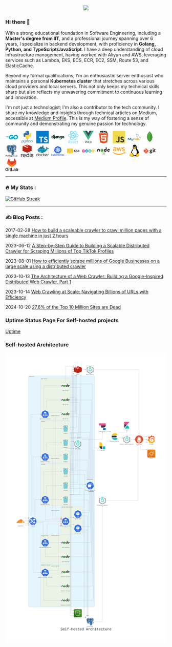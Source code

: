 <div id="header" align="center">
  <img src="https://media.giphy.com/media/M9gbBd9nbDrOTu1Mqx/giphy.gif" width="100"/>
</div>

### Hi there 👋


With a strong educational foundation in Software Engineering, including a **Master's degree from IIT**, and a professional journey spanning over 6 years, I specialize in backend development, with proficiency in **Golang, Python, and TypeScript/JavaScript**. I have a deep understanding of cloud infrastructure management, having worked with Aliyun and AWS, leveraging services such as Lambda, EKS, ECS, ECR, EC2, SSM, Route 53, and ElasticCache.

Beyond my formal qualifications, I'm an enthusiastic server enthusiast who maintains a personal **Kubernetes cluster** that stretches across various cloud providers and local servers. This not only keeps my technical skills sharp but also reflects my unwavering commitment to continuous learning and innovation.

I'm not just a technologist; I'm also a contributor to the tech community. I share my knowledge and insights through technical articles on Medium, accessible at [Medium Profile](https://medium.com/@tonywangcn). This is my way of fostering a sense of community and demonstrating my genuine passion for technology.


<div>
  <img src="https://github.com/devicons/devicon/blob/master/icons/go/go-original-wordmark.svg" title="Golang" alt="Golang" width="40" height="40"/>&nbsp;
  <img src="https://github.com/devicons/devicon/blob/master/icons/python/python-original-wordmark.svg" title="Python" alt="Python" width="40" height="40"/>&nbsp;
  <img src="https://github.com/devicons/devicon/blob/master/icons/typescript/typescript-original.svg" title="TypeScript" alt="TypeScript" width="40" height="40"/>&nbsp;
  <img src="https://github.com/devicons/devicon/blob/master/icons/django/django-plain-wordmark.svg" title="Django" alt="Django" width="40" height="40"/>&nbsp;
  <img src="https://github.com/devicons/devicon/blob/master/icons/react/react-original-wordmark.svg" title="React" alt="React" width="40" height="40"/>&nbsp;
    <img src="https://github.com/devicons/devicon/blob/master/icons/vuejs/vuejs-original-wordmark.svg" title="React" alt="React" width="40" height="40"/>&nbsp;
  <img src="https://github.com/devicons/devicon/blob/master/icons/html5/html5-original-wordmark.svg" title="HTML5" alt="HTML" width="40" height="40"/>&nbsp;
  <img src="https://github.com/devicons/devicon/blob/master/icons/javascript/javascript-original.svg" title="JavaScript" alt="JavaScript" width="40" height="40"/>&nbsp;
  <img src="https://github.com/devicons/devicon/blob/master/icons/mysql/mysql-original-wordmark.svg" title="MySQL"  alt="MySQL" width="40" height="40"/>&nbsp;
  <img src="https://github.com/devicons/devicon/blob/master/icons/mongodb/mongodb-original.svg" title="MongoDB"  alt="MongoDB" width="40" height="40"/>&nbsp;
  <img src="https://github.com/devicons/devicon/blob/master/icons/postgresql/postgresql-original-wordmark.svg" title="PostgreSQL"  alt="PostgreSQL" width="40" height="40"/>&nbsp;
  <img src="https://github.com/devicons/devicon/blob/master/icons/redis/redis-original-wordmark.svg" title="Redis"  alt="Redis" width="40" height="40"/>&nbsp;
  <img src="https://github.com/devicons/devicon/blob/master/icons/docker/docker-original-wordmark.svg" title="Docker"  alt="Docker" width="40" height="40"/>&nbsp;
  <img src="https://github.com/devicons/devicon/blob/master/icons/kubernetes/kubernetes-plain-wordmark.svg" title="Kubernetes"  alt="Kubernetes" width="40" height="40"/>&nbsp;
  <img src="https://github.com/devicons/devicon/blob/master/icons/k3s/k3s-original-wordmark.svg" title="K3s"  alt="K3s" width="40" height="40"/>&nbsp;
  <img src="https://github.com/devicons/devicon/blob/master/icons/hugo/hugo-original-wordmark.svg" title="Hugo"  alt="Hugo" width="40" height="40"/>&nbsp;
  <img src="https://github.com/devicons/devicon/blob/master/icons/nodejs/nodejs-original-wordmark.svg" title="NodeJS" alt="NodeJS" width="40" height="40"/>&nbsp;
  <img src="https://github.com/devicons/devicon/blob/master/icons/amazonwebservices/amazonwebservices-plain-wordmark.svg" title="AWS" alt="AWS" width="40" height="40"/>&nbsp;
  <img src="https://github.com/devicons/devicon/blob/master/icons/linux/linux-original.svg" title="Linux" alt="Linux" width="40" height="40"/>&nbsp;
  <img src="https://github.com/devicons/devicon/blob/master/icons/git/git-original-wordmark.svg" title="Github" **alt="Github" width="40" height="40"/>
  <img src="https://github.com/devicons/devicon/blob/master/icons/gitlab/gitlab-original-wordmark.svg" title="Gitlab" **alt="Gitlab" width="40" height="40"/>
</div>

---

### :fire: My Stats :

[![GitHub Streak](https://github-readme-streak-stats.herokuapp.com?user=tonywangcn&date_format=M%20j%5B%2C%20Y%5D)](https://git.io/streak-stats)


---

### :writing_hand: Blog Posts :




2017-02-28 [How to build a scaleable crawler to crawl million pages with a single machine in just 2 hours](https://medium.com/@tonywangcn/how-to-build-a-scaleable-crawler-to-crawl-million-pages-with-a-single-machine-in-just-2-hours-ab3e238d1c22)

2023-06-12 [A Step-by-Step Guide to Building a Scalable Distributed Crawler for Scraping Millions of Top TikTok Profiles](https://dev.to/tonywangca/a-step-by-step-guide-to-building-a-scalable-distributed-crawler-for-scraping-millions-of-top-tiktok-profiles-2pk8)

2023-08-01 [How to efficiently scrape millions of Google Businesses on a large scale using a distributed crawler](https://medium.com/@tonywangcn/how-to-efficiently-scrape-millions-of-google-businesses-on-a-large-scale-using-a-distributed-35b9140030eb)

2023-10-13 [The Architecture of a Web Crawler: Building a Google-Inspired Distributed Web Crawler. Part 1](https://medium.com/@tonywangcn/the-architecture-of-a-web-crawler-building-a-google-inspired-distributed-web-crawler-part-1-7f4281f9f539)

2023-10-14 [Web Crawling at Scale: Navigating Billions of URLs with Efficiency](https://medium.com/p/7a9b9a1e3829)

2024-10-20 [27.6% of the Top 10 Million Sites are Dead
](https://tonywang.io/blog/top-10-million-sites-27-percent-dead)

### Uptime Status Page For Self-hosted projects

[Uptime](https://uptime.doask.net/status/cloud)

### Self-hosted Architecture

![Self-hosted Architecture](https://raw.githubusercontent.com/tonywangcn/tonywangcn/main/img/self-hosted%20architecture%20diagram.png)
